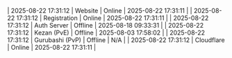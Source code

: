 | 2025-08-22 17:31:12 | Website | Online | 2025-08-22 17:31:11 |
| 2025-08-22 17:31:12 | Registration | Online | 2025-08-22 17:31:11 |
| 2025-08-22 17:31:12 | Auth Server | Offline | 2025-08-18 09:33:31 |
| 2025-08-22 17:31:12 | Kezan (PvE) | Offline | 2025-08-03 17:58:02 |
| 2025-08-22 17:31:12 | Gurubashi (PvP) | Offline | N/A |
| 2025-08-22 17:31:12 | Cloudflare | Online | 2025-08-22 17:31:11 |
